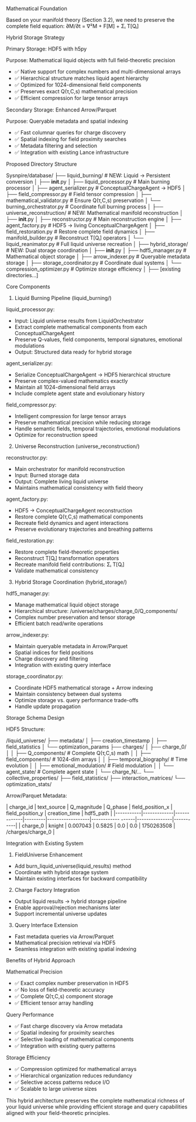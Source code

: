 

  Mathematical Foundation

  Based on your manifold theory (Section 3.2), we need to preserve the complete
  field equation:
  ∂M/∂t = ∇²M + F[M] + Σᵢ T[Qᵢ]

  Hybrid Storage Strategy

  Primary Storage: HDF5 with h5py

  Purpose: Mathematical liquid objects with full field-theoretic precision
  - ✅ Native support for complex numbers and multi-dimensional arrays
  - ✅ Hierarchical structure matches liquid agent hierarchy
  - ✅ Optimized for 1024-dimensional field components
  - ✅ Preserves exact Q(τ,C,s) mathematical precision
  - ✅ Efficient compression for large tensor arrays

  Secondary Storage: Enhanced Arrow/Parquet

  Purpose: Queryable metadata and spatial indexing
  - ✅ Fast columnar queries for charge discovery
  - ✅ Spatial indexing for field proximity searches
  - ✅ Metadata filtering and selection
  - ✅ Integration with existing Lance infrastructure

  Proposed Directory Structure

  Sysnpire/database/
  ├── liquid_burning/                    # NEW: Liquid → Persistent conversion
  │   ├── __init__.py
  │   ├── liquid_processor.py            # Main burning processor
  │   ├── agent_serializer.py            # ConceptualChargeAgent → HDF5
  │   ├── field_compressor.py            # Field tensor compression
  │   ├── mathematical_validator.py      # Ensure Q(τ,C,s) preservation
  │   └── burning_orchestrator.py        # Coordinate full burning process
  │
  ├── universe_reconstruction/           # NEW: Mathematical manifold reconstruction
  │   ├── __init__.py
  │   ├── reconstructor.py               # Main reconstruction engine
  │   ├── agent_factory.py               # HDF5 → living ConceptualChargeAgent
  │   ├── field_restoration.py           # Restore complete field dynamics
  │   ├── manifold_builder.py            # Reconstruct T[Qᵢ] operators
  │   └── liquid_reanimator.py           # Full liquid universe recreation
  │
  ├── hybrid_storage/                    # NEW: Dual storage coordination
  │   ├── __init__.py
  │   ├── hdf5_manager.py                # Mathematical object storage
  │   ├── arrow_indexer.py               # Queryable metadata storage
  │   ├── storage_coordinator.py         # Coordinate dual systems
  │   └── compression_optimizer.py       # Optimize storage efficiency
  │
  ├── [existing directories...]

  Core Components

  1. Liquid Burning Pipeline (liquid_burning/)

  liquid_processor.py:
  - Input: Liquid universe results from LiquidOrchestrator
  - Extract complete mathematical components from each ConceptualChargeAgent
  - Preserve Q-values, field components, temporal signatures, emotional modulations
  - Output: Structured data ready for hybrid storage

  agent_serializer.py:
  - Serialize ConceptualChargeAgent → HDF5 hierarchical structure
  - Preserve complex-valued mathematics exactly
  - Maintain all 1024-dimensional field arrays
  - Include complete agent state and evolutionary history

  field_compressor.py:
  - Intelligent compression for large tensor arrays
  - Preserve mathematical precision while reducing storage
  - Handle semantic fields, temporal trajectories, emotional modulations
  - Optimize for reconstruction speed

  2. Universe Reconstruction (universe_reconstruction/)

  reconstructor.py:
  - Main orchestrator for manifold reconstruction
  - Input: Burned storage data
  - Output: Complete living liquid universe
  - Maintains mathematical consistency with field theory

  agent_factory.py:
  - HDF5 → ConceptualChargeAgent reconstruction
  - Restore complete Q(τ,C,s) mathematical components
  - Recreate field dynamics and agent interactions
  - Preserve evolutionary trajectories and breathing patterns

  field_restoration.py:
  - Restore complete field-theoretic properties
  - Reconstruct T[Qᵢ] transformation operators
  - Recreate manifold field contributions: Σᵢ T[Qᵢ]
  - Validate mathematical consistency

  3. Hybrid Storage Coordination (hybrid_storage/)

  hdf5_manager.py:
  - Manage mathematical liquid object storage
  - Hierarchical structure: /universe/charges/charge_0/Q_components/
  - Complex number preservation and tensor storage
  - Efficient batch read/write operations

  arrow_indexer.py:
  - Maintain queryable metadata in Arrow/Parquet
  - Spatial indices for field positions
  - Charge discovery and filtering
  - Integration with existing query interface

  storage_coordinator.py:
  - Coordinate HDF5 mathematical storage + Arrow indexing
  - Maintain consistency between dual systems
  - Optimize storage vs. query performance trade-offs
  - Handle update propagation

  Storage Schema Design

  HDF5 Structure:

  /liquid_universe/
  ├── metadata/
  │   ├── creation_timestamp
  │   ├── field_statistics
  │   └── optimization_params
  ├── charges/
  │   ├── charge_0/
  │   │   ├── Q_components/           # Complete Q(τ,C,s) math
  │   │   ├── field_components/       # 1024-dim arrays
  │   │   ├── temporal_biography/     # Time evolution
  │   │   ├── emotional_modulation/   # Field modulation
  │   │   └── agent_state/           # Complete agent state
  │   └── charge_N/...
  └── collective_properties/
      ├── field_statistics/
      ├── interaction_matrices/
      └── optimization_stats/

  Arrow/Parquet Metadata:

  | charge_id | text_source | Q_magnitude | Q_phase | field_position_x |
  field_position_y | creation_time | hdf5_path |
  |-----------|-------------|-------------|---------|------------------|------------
  ------|---------------|-----------|
  | charge_0  | knight      | 0.007043    | 0.5825  | 0.0              | 0.0
        | 1750263508    | /charges/charge_0 |

  Integration with Existing System

  1. FieldUniverse Enhancement

  - Add burn_liquid_universe(liquid_results) method
  - Coordinate with hybrid storage system
  - Maintain existing interfaces for backward compatibility

  2. Charge Factory Integration

  - Output liquid results → hybrid storage pipeline
  - Enable approval/rejection mechanisms later
  - Support incremental universe updates

  3. Query Interface Extension

  - Fast metadata queries via Arrow/Parquet
  - Mathematical precision retrieval via HDF5
  - Seamless integration with existing spatial indexing

  Benefits of Hybrid Approach

  Mathematical Precision

  - ✅ Exact complex number preservation in HDF5
  - ✅ No loss of field-theoretic accuracy
  - ✅ Complete Q(τ,C,s) component storage
  - ✅ Efficient tensor array handling

  Query Performance

  - ✅ Fast charge discovery via Arrow metadata
  - ✅ Spatial indexing for proximity searches
  - ✅ Selective loading of mathematical components
  - ✅ Integration with existing query patterns

  Storage Efficiency

  - ✅ Compression optimized for mathematical arrays
  - ✅ Hierarchical organization reduces redundancy
  - ✅ Selective access patterns reduce I/O
  - ✅ Scalable to large universe sizes

  This hybrid architecture preserves the complete mathematical richness of your
  liquid universe while providing efficient storage and query capabilities aligned
  with your field-theoretic principles.
